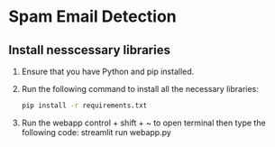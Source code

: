 # Spam Email Detection

## Install nesscessary libraries

1. Ensure that you have Python and pip installed.
2. Run the following command to install all the necessary libraries:

   ```bash
   pip install -r requirements.txt

3. Run the webapp
   control + shift + ~ to open terminal then type the following code: streamlit run webapp.py
